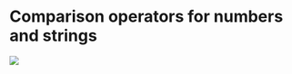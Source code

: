 # Comparison operators for numbers and strings
![](https://github.com/nu11secur1ty/Linux_Deployment_Administration_Hacks-Programing/tree/master/PERL/Cleaning_files)
